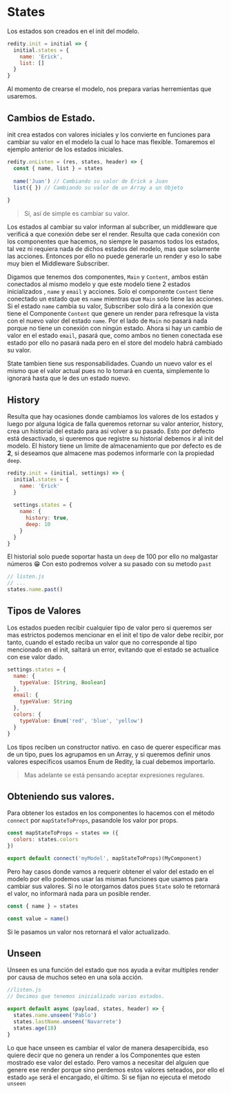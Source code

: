 States
==========

Los estados son creados en el init del modelo.

```js
redity.init = initial => {
  initial.states = {
    name: 'Erick',
    list: []
  }
}
```

Al momento de crearse el modelo, nos prepara varias herremientas que usaremos.

## Cambios de Estado.

init crea estados con valores iniciales y los convierte en funciones para cambiar su valor en el modelo la cual lo hace mas flexible.
Tomaremos el ejemplo anterior de los estados iniciales.

```js
redity.onListen = (res, states, header) => {
  const { name, list } = states
  
  name('Juan') // Cambiando su valor de Erick a Juan
  list({ }) // Cambiando su valor de un Array a un Objeto
  
}
```

> Si, así de simple es cambiar su valor.

Los estados al cambiar su valor informan al subcriber, un middleware que verificá a que conexión debe ser el render. Resulta que cada conexión con los componentes que hacemos, no siempre le pasamos todos los estados, tal vez ni requiera nada de dichos estados del modelo, mas que solamente las acciones. Entonces por ello no puede generarle un render y eso lo sabe muy bien el Middleware Subscriber.

Digamos que tenemos dos componentes, `Main` y `Content`, ambos están conectados al mismo modelo y que este modelo tiene 2 estados inicializados , `name` y `email` y acciones. Solo el componente `Content` tiene conectado un estado que es `name` mientras que `Main` solo tiene las acciones. Si el estado `name` cambia su valor, Subscriber solo dirá a la conexión que tiene el Componente `Content` que genere un render para refresque la vista con el nuevo valor del estado `name`. Por el lado de `Main` no pasará nada porque no tiene un conexión con ningún estado. Ahora si hay un cambio de valor en el estado `email`, pasará que, como ambos no tienen conectada ese estado por ello no pasará nada pero en el store del modelo habrá cambiado su valor.

State tambien tiene sus responsabilidades. Cuando un nuevo valor es el mismo que el valor actual pues no lo tomará en cuenta, simplemente lo ignorará hasta que le des un estado nuevo.

## History

Resulta que hay ocasiones donde cambiamos los valores de los estados y luego por alguna lógica de falla queremos retornar su valor anterior, history, crea un historial del estado para así volver a su pasado. Esto por defecto está desactivado, si queremos que registre su historial debemos ir al init del modelo.
El history tiene un limite de almacenamiento que por defecto es de __2__, si deseamos que almacene mas podemos informarle con la propiedad `deep`.

```js
redity.init = (initial, settings) => {
  initial.states = {
    name: 'Erick'
  }
  
  settings.states = {
    name: {
      history: true,
      deep: 10
    }
  }
}
```

El historial solo puede soportar hasta un `deep` de 100 por ello no malgastar números 😁
Con esto podremos volver a su pasado con su metodo `past`

```js
// listen.js
// ...
states.name.past()
```

## Tipos de Valores

Los estados pueden recibir cualquier tipo de valor pero si queremos ser mas estrictos podemos mencionar en el init el tipo de valor debe recibir, por tanto, cuando el estado reciba un valor que no corresponde al tipo mencionado en el init, saltará un error, evitando que el estado se actualice con ese valor dado.

```js
settings.states = {
  name: {
    typeValue: [String, Boolean]
  },
  email: {
    typeValue: String
  },
  colors: {
    typeValue: Enum('red', 'blue', 'yellow')
  }
}
```

Los tipos reciben un constructor nativo. en caso de querer especificar mas de un tipo, pues los agrupamos en un Array, y si queremos definir unos valores especificos usamos Enum de Redity, la cual debemos importarlo.

> Mas adelante se está pensando aceptar expresiones regulares.


## Obteniendo sus valores.

Para obtener los estados en los componentes lo hacemos con el método `connect` por `mapStateToProps`, pasandole los valor por props.

```js
const mapStateToProps = states => ({
  colors: states.colors
})

export default connect('myModel', mapStateToProps)(MyComponent)
```

Pero hay casos donde vamos a requerir obtener el valor del estado en el modelo por ello podemos usar las mismas funciones que usamos para cambiar sus valores. Si no le otorgamos datos pues `State` solo te retornará el valor, no informará nada para un posible render.

```js
const { name } = states

const value = name()
```
Si le pasamos un valor nos retornará el valor actualizado.

## Unseen

Unseen es una función del estado que nos ayuda a evitar multiples render por causa de muchos seteo en una sola acción.

```js
//listen.js
// Decimos que tenemos inicializado varios estados.

export default async (payload, states, header) => {
  states.name.unseen('Pablo')
  states.lastName.unseen('Navarrete')
  states.age(18)
}
```

Lo que hace unseen es cambiar el valor de manera desapercibida, eso quiere decir que no genera un render a los Componentes que esten mostrado ese valor del estado. Pero vamos a necesitar del alguien que genere ese render porque sino perdemos estos valores seteados, por ello el estado `age` será el encargado, el último. Si se fijan no ejecuta el metodo `unseen`
